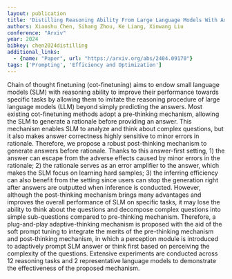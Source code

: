 ```yaml
---
layout: publication
title: 'Distilling Reasoning Ability From Large Language Models With Adaptive Thinking'
authors: Xiaoshu Chen, Sihang Zhou, Ke Liang, Xinwang Liu
conference: "Arxiv"
year: 2024
bibkey: chen2024distilling
additional_links:
  - {name: "Paper", url: "https://arxiv.org/abs/2404.09170"}
tags: ['Prompting', 'Efficiency and Optimization']
---
```

Chain of thought finetuning (cot-finetuning) aims to endow small language
models (SLM) with reasoning ability to improve their performance towards
specific tasks by allowing them to imitate the reasoning procedure of large
language models (LLM) beyond simply predicting the answers. Most existing
cot-finetuning methods adopt a pre-thinking mechanism, allowing the SLM to
generate a rationale before providing an answer. This mechanism enables SLM to
analyze and think about complex questions, but it also makes answer correctness
highly sensitive to minor errors in rationale. Therefore, we propose a robust
post-thinking mechanism to generate answers before rationale. Thanks to this
answer-first setting, 1) the answer can escape from the adverse effects caused
by minor errors in the rationale; 2) the rationale serves as an error amplifier
to the answer, which makes the SLM focus on learning hard samples; 3) the
inferring efficiency can also benefit from the setting since users can stop the
generation right after answers are outputted when inference is conducted.
However, although the post-thinking mechanism brings many advantages and
improves the overall performance of SLM on specific tasks, it may lose the
ability to think about the questions and decompose complex questions into
simple sub-questions compared to pre-thinking mechanism. Therefore, a
plug-and-play adaptive-thinking mechanism is proposed with the aid of the soft
prompt tuning to integrate the merits of the pre-thinking mechanism and
post-thinking mechanism, in which a perception module is introduced to
adaptively prompt SLM answer or think first based on perceiving the complexity
of the questions. Extensive experiments are conducted across 12 reasoning tasks
and 2 representative language models to demonstrate the effectiveness of the
proposed mechanism.
